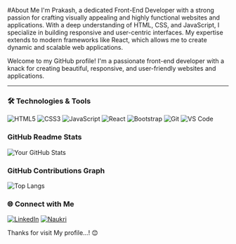 #About Me
 I'm Prakash, a dedicated Front-End Developer with a strong passion for crafting visually appealing and highly functional websites and applications. With a deep understanding of HTML, CSS, and JavaScript, I specialize in building responsive and user-centric interfaces. My expertise extends to modern frameworks like React, which allows me to create dynamic and scalable web applications.

Welcome to my GitHub profile! I'm a passionate front-end developer with a knack for creating beautiful, responsive, and user-friendly websites and applications.

---

### 🛠 Technologies & Tools

![HTML5](https://img.shields.io/badge/-HTML5-E34F26?style=flat-square&logo=html5&logoColor=white)
![CSS3](https://img.shields.io/badge/-CSS3-1572B6?style=flat-square&logo=css3)
![JavaScript](https://img.shields.io/badge/-JavaScript-F7DF1E?style=flat-square&logo=javascript&logoColor=black)
![React](https://img.shields.io/badge/-React-61DAFB?style=flat-square&logo=react&logoColor=black)
![Bootstrap](https://img.shields.io/badge/-Bootstrap-563D7C?style=flat-square&logo=bootstrap)
![Git](https://img.shields.io/badge/-Git-F05032?style=flat-square&logo=git&logoColor=white)
![VS Code](https://img.shields.io/badge/-VS%20Code-007ACC?style=flat-square&logo=visual-studio-code&logoColor=white)

### GitHub Readme Stats
![Your GitHub Stats](https://github-readme-stats.vercel.app/api?username=Prakash-baskar&show_icons=true&theme=radical)

### GitHub Contributions Graph
![Top Langs](https://github-readme-stats.vercel.app/api/top-langs/?username=Prakash-baskar&layout=compact&theme=radical)

### 🌐 Connect with Me

[![LinkedIn](https://img.shields.io/badge/LinkedIn-0A66C2?style=flat-square&logo=linkedin&logoColor=white)](https://www.linkedin.com/in/prakash-baskar-b2a5b32b8/)
[![Naukri](https://img.shields.io/badge/Naukri-0033A0?style=flat-square&logo=naukri&logoColor=white)]( https://www.naukri.com/mnjuser/profile?id=&altresid)

Thanks for visit My profile...! 😊
